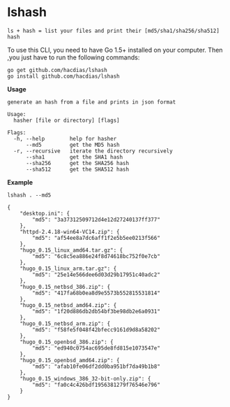# lshash

`ls + hash = list your files and print their [md5/sha1/sha256/sha512] hash`

To use this CLI, you need to have Go 1.5+ installed on your computer. Then ,you just have to run the following commands:

```
go get github.com/hacdias/lshash
go install github.com/hacdias/lshash
```

**Usage**

```
generate an hash from a file and prints in json format

Usage:
  hasher [file or directory] [flags]

Flags:
  -h, --help        help for hasher
      --md5         get the MD5 hash
  -r, --recursive   iterate the directory recursively
      --sha1        get the SHA1 hash
      --sha256      get the SHA256 hash
      --sha512      get the SHA512 hash
```

**Example**

```
lshash . --md5
```

```
{
	"desktop.ini": {
		"md5": "3a37312509712d4e12d27240137ff377"
	},
	"httpd-2.4.18-win64-VC14.zip": {
		"md5": "af54ee8a7dc6aff1f2e5b5ee0213f566"
	},
	"hugo_0.15_linux_amd64.tar.gz": {
		"md5": "6c8c5ea886e24f8d74618bc752f0e7cb"
	},
	"hugo_0.15_linux_arm.tar.gz": {
		"md5": "25e14e566dee6d03d29b17951c40adc2"
	},
	"hugo_0.15_netbsd_386.zip": {
		"md5": "417fa68b0ea8d9e5573b552815531814"
	},
	"hugo_0.15_netbsd_amd64.zip": {
		"md5": "1f20d886db2db54bf3be98db2e6a0931"
	},
	"hugo_0.15_netbsd_arm.zip": {
		"md5": "f58fe5f048f42bfecc9161d9d8a58202"
	},
	"hugo_0.15_openbsd_386.zip": {
		"md5": "ed940c0754ac695de8fd815e1073547e"
	},
	"hugo_0.15_openbsd_amd64.zip": {
		"md5": "afab10fe06df2dd0ba951bf7da49b1b8"
	},
	"hugo_0.15_windows_386_32-bit-only.zip": {
		"md5": "fa0c4c426bdf1956381279f76546e796"
	}
}
```
